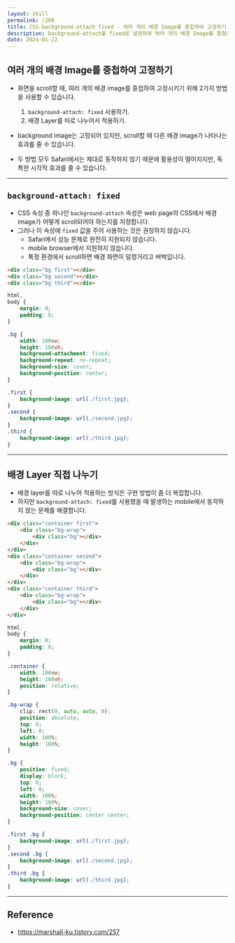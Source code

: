 ```yaml
---
layout: skill
permalink: /200
title: CSS background-attach fixed - 여러 개의 배경 Image를 중첩하여 고정하기
description: background-attach를 fixed로 설정하여 여러 개의 배경 Image를 중첩하여 고정할 수 있습니다.
date: 2024-01-22
---
```



## 여러 개의 배경 Image를 중첩하여 고정하기

- 화면을 scroll할 때, 여러 개의 배경 image를 중첩하여 고정시키기 위해 2가지 방법을 사용할 수 있습니다.
    1. `background-attach: fixed` 사용하기.
    2. 배경 Layer를 따로 나누어서 적용하기.

- background image는 고정되어 있지만, scroll할 때 다른 배경 image가 나타나는 효과를 줄 수 있습니다.

- 두 방법 모두 Safari에서는 제대로 동작하지 않기 때문에 활용성이 떨어지지만, 독특한 시각적 효과를 줄 수 있습니다.


---


## `background-attach: fixed`

- CSS 속성 중 하나인 `background-attach` 속성은 web page의 CSS에서 배경 image가 어떻게 scroll되어야 하는지를 지정합니다.
- 그러나 이 속성에 `fixed` 값을 주어 사용하는 것은 권장하지 않습니다.
    - Safari에서 성능 문제로 완전히 지원되지 않습니다.
    - mobile browser에서 지원하지 않습니다.
    - 툭정 환경에서 scroll하면 배경 화면이 덜컹거리고 버벅입니다.

```html
<div class="bg first"></div>
<div class="bg second"></div>
<div class="bg third"></div>
```

```css
html,
body {
    margin: 0;
    padding: 0;
}

.bg {
    width: 100vw;
    height: 100vh;
    background-attachment: fixed;
    background-repeat: no-repeat;
    background-size: cover;
    background-position: center;
}

.first {
    background-image: url(./first.jpg);
}
.second {
    background-image: url(./second.jpg);
}
.third {
    background-image: url(./third.jpg);
}
```


---


## 배경 Layer 직접 나누기

- 배경 layer를 따로 나누어 적용하는 방식은 구현 방법이 좀 더 복잡합니다.
- 하지만 `background-attach: fixed`를 사용했을 때 발생하는 mobile에서 동작하지 않는 문제를 해결합니다.

```html
<div class="container first">
    <div class="bg-wrap">
        <div class="bg"></div>
    </div>
</div>
<div class="container second">
    <div class="bg-wrap">
        <div class="bg"></div>
    </div>
</div>
<div class="container third">
    <div class="bg-wrap">
        <div class="bg"></div>
    </div>
</div>
```

```css
html,
body {
    margin: 0;
    padding: 0;
}

.container {
    width: 100vw;
    height: 100vh;
    position: relative;
}

.bg-wrap {
    clip: rect(0, auto, auto, 0);
    position: absolute;
    top: 0;
    left: 0;
    width: 100%;
    height: 100%;
}

.bg {
    position: fixed;
    display: block;
    top: 0;
    left: 0;
    width: 100%;
    height: 100%;
    background-size: cover;
    background-position: center center;
}

.first .bg {
    background-image: url(./first.jpg);
}
.second .bg {
    background-image: url(./second.jpg);
}
.third .bg {
    background-image: url(./third.jpg);
}
```


---


## Reference

- <https://marshall-ku.tistory.com/257>
